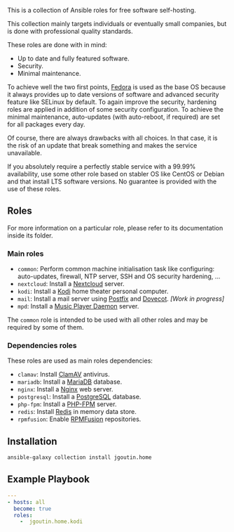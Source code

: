 This is a collection of Ansible roles for free software self-hosting.

This collection mainly targets individuals or eventually small companies, but is
done with professional quality standards.

These roles are done with in mind:

* Up to date and fully featured software.
* Security.
* Minimal maintenance.

To achieve well the two first points, [Fedora](https://getfedora.org/) is used as the base OS because it always provides up to date versions of software and advanced security feature like SELinux by default.
To again improve the security, hardening roles are applied in addition of some security configuration.
To achieve the minimal maintenance, auto-updates (with auto-reboot, if required) are set for all packages every day.

Of course, there are always drawbacks with all choices. In that case, it is the risk of an update that break something and makes the service unavailable.

If you absolutely require a perfectly stable service with a 99.99% availability, use some other role based on stabler OS like CentOS or Debian and that install LTS software versions.
No guarantee is provided with the use of these roles.

## Roles

For more information on a particular role, please refer to its documentation inside its folder.

### Main roles

* `common`: Perform common machine initialisation task like configuring:
            auto-updates, firewall, NTP server, SSH and OS security hardening,
            ...
* `nextcloud`: Install a [Nextcloud](https://nextcloud.com) server.
* `kodi`: Install a [Kodi](https://kodi.tv) home theater personal computer.
* `mail`: Install a mail server using [Postfix](http://www.postfix.org/) and [Dovecot](https://www.dovecot.org/). *[Work in progress]*
* `mpd`: Install a [Music Player Daemon](https://www.musicpd.org/) server.

The `common` role is intended to be used with all other roles and may be 
required by some of them.

### Dependencies roles

These roles are used as main roles dependencies:

* `clamav`: Install [ClamAV](https://www.clamav.net) antivirus.
* `mariadb`: Install a [MariaDB](https://mariadb.org) database.
* `nginx`: Install a [Nginx](https://nginx.org) web server.
* `postgresql`: Install a [PostgreSQL](https://www.postgresql.org) database.
* `php-fpm`: Install a [PHP-FPM](https://php-fpm.org) server.
* `redis`: Install [Redis](https://redis.io) in memory data store.
* `rpmfusion`: Enable [RPMFusion](https://rpmfusion.org) repositories.

## Installation

```bash
ansible-galaxy collection install jgoutin.home
```

## Example Playbook

```yaml
---
- hosts: all
  become: true
  roles:
    -  jgoutin.home.kodi
```
